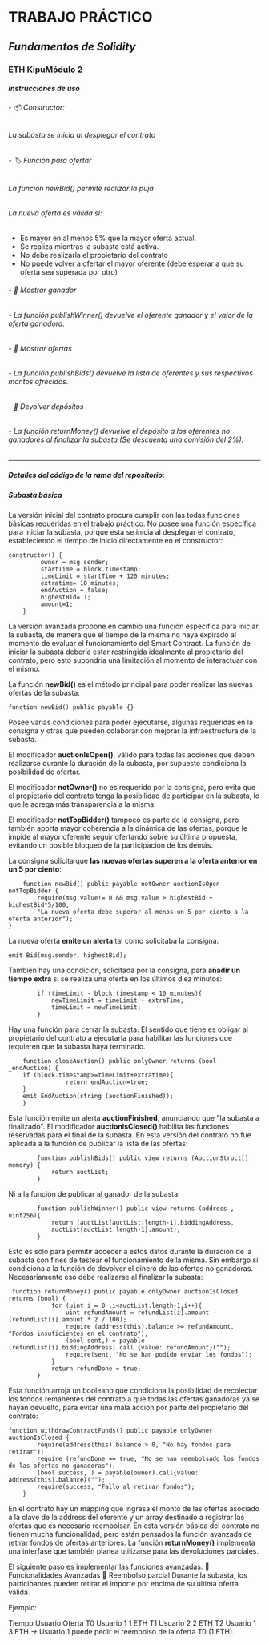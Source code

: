 # TRABAJO PRÁCTICO
## *Fundamentos de Solidity*
### ETH KipuMódulo 2

#### *Instrucciones de uso*
###### - 📦 Constructor:
###### La subasta se inicia al desplegar el contrato
###### - 🏷️ Función para ofertar
###### La función *newBid()* permite realizar la puja 
###### La nueva oferta es válida si:
- Es mayor en al menos 5% que la mayor oferta actual.
- Se realiza mientras la subasta está activa.
- No debe realizarla el propietario del contrato
- No puede volver a ofertar el mayor oferente (debe esperar a que su oferta sea superada por otro)

######  - 🥇 Mostrar ganador
######  - La función *publishWinner()* devuelve el oferente ganador y el valor de la oferta ganadora.
###### - 📜 Mostrar ofertas
###### - La función *publishBids()* devuelve la lista de oferentes y sus respectivos montos ofrecidos.
###### - 💸 Devolver depósitos
###### - La función *returnMoney()* devuelve el depósito a los oferentes no ganadores al finalizar la subasta (Se descuenta una comisión del 2%).

------------




##### Detalles del código de la rama del repositorio:
##### *Subasta básica*
La versión inicial del contrato procura cumplir con las todas funciones básicas requeridas en el trabajo práctico.
No posee una función específica para iniciar la subasta, porque esta se inicia al desplegar el contrato, estableciendo el tiempo de inicio directamente en el constructor:
```
constructor() {
         owner = msg.sender;
         startTime = block.timestamp;
         timeLimit = startTime + 120 minutes;
         extratime= 10 minutes;
         endAuction = false;
         highestBid= 1;
         amount=1;
    }
```
La versión avanzada propone en cambio una función específica para iniciar la subasta, de manera que el tiempo de la misma no haya expirado al momento de evaluar el funcionamiento del Smart Contract. 
La función de iniciar la subasta debería estar restringida idealmente al propietario del contrato, pero esto supondría una limitación al momento de interactuar con el mismo.

La función **newBid()** es el método principal para poder realizar las nuevas ofertas de la subasta:
```
function newBid() public payable {}
```
Posee varias condiciones para poder ejecutarse, algunas requeridas en la consigna y otras que pueden colaborar con mejorar la infraestructura de la subasta.

El modificador **auctionIsOpen()**, válido para todas las acciones que deben realizarse durante la duración de la subasta, por supuesto condiciona la posibilidad de ofertar.

El modificador **notOwner()** no es requerido por la consigna, pero evita que el propietario del contrato tenga la posibilidad de participar en la subasta, lo que le agrega más transparencia a la misma.

El modificador **notTopBidder()** tampoco es parte de la consigna, pero también aporta mayor coherencia a la dinámica de las ofertas, porque le impide al mayor oferente seguir ofertando sobre su última propuesta, evitando un posible bloqueo de la participación de los demás.

La consigna solicita que **las nuevas ofertas superen a la oferta anterior en un 5 por ciento**:

```
    function newBid() public payable notOwner auctionIsOpen notTopBidder {
        require(msg.value!= 0 && msg.value > highestBid + highestBid*5/100,
        "La nueva oferta debe superar al menos un 5 por ciento a la oferta anterior");
}
```
La nueva oferta **emite un alerta** tal como solicitaba la consigna:
```
emit Bid(msg.sender, highestBid);
```
También hay una condición, solicitada por la consigna, para **añadir un tiempo extra** si se realiza una oferta en los últimos diez minutos:
```
        if (timeLimit - block.timestamp < 10 minutes){
            newTimeLimit = timeLimit + extraTime;
            timeLimit = newTimeLimit;
        }
```
Hay una función para cerrar la subasta. El sentido que tiene es obligar al propietario del contrato a ejecutarla para habilitar las funciones que requieren que la subasta haya terminado.
```
    function closeAuction() public onlyOwner returns (bool _endAuction) {
    if (block.timestamp>=timeLimit+extratime){
                return endAuction=true;
    }
    emit EndAuction(string (auctionFinished));
    }
```
Esta función emite un alerta **auctionFinished**, anunciando que "la subasta a finalizado".
El modificador **auctionIsClosed()** habilita las funciones reservadas para el final de la subasta. En esta versión del contrato no fue aplicada a la función de publicar la lista de las ofertas:
```
        function publishBids() public view returns (AuctionStruct[] memory) {
            return auctList;
        }
```

Ni a la función de publicar al ganador de la subasta:
```
        function publishWinner() public view returns (address , uint256){
            return (auctList[auctList.length-1].biddingAddress, 
            auctList[auctList.length-1].amount);
        }
```
Esto es sólo para permitir acceder a estos datos durante la duración de la subasta con fines de testear el funcionamiento de la misma.
Sin embargo sí condiciona a la función de devolver el dinero de las ofertas no ganadoras. Necesariamente eso debe realizarse al finalizar la subasta:
```
 function returnMoney() public payable onlyOwner auctionIsClosed returns (bool) {
            for (uint i = 0 ;i<auctList.length-1;i++){
                uint refundAmount = refundList[i].amount - (refundList[i].amount * 2 / 100);
                require (address(this).balance >= refundAmount, "Fondos insuficientes en el contrato");
                (bool sent,) = payable (refundList[i].biddingAddress).call {value: refundAmount}("");
                require(sent, "No se han podido enviar los fondos");
            }
            return refundDone = true;
        }
```
Esta función arroja un booleano que condiciona la posibilidad de recolectar los fondos remanentes del contrato a que todas las ofertas ganadoras ya se hayan devuelto, para evitar una mala acción por parte del propietario del contrato:
```
function withdrawContractFunds() public payable onlyOwner auctionIsClosed {
        require(address(this).balance > 0, "No hay fondos para retirar");
        require (refundDone == true, "No se han reembolsado los fondos de las ofertas no ganadoras");
        (bool success, ) = payable(owner).call{value: address(this).balance}("");
        require(success, "Fallo al retirar fondos");
    }
```
En el contrato hay un mapping que ingresa el monto de las ofertas asociado a la clave de la address del oferente y un array destinado a registrar las ofertas que es necesario reembolsar. En esta versión básica del contrato no tienen mucha funcionalidad, pero están pensados la función avanzada de retirar fondos de ofertas anteriores.
La función **returnMoney()** implementa una interfase que también planea utilizarse para las devoluciones parciales.

El siguiente paso es implementar las funciones avanzadas:
🚀 Funcionalidades Avanzadas
🔁 Reembolso parcial
Durante la subasta, los participantes pueden retirar el importe por encima de su última oferta válida.

Ejemplo:

Tiempo	Usuario	Oferta
T0	Usuario 1	1 ETH
T1	Usuario 2	2 ETH
T2	Usuario 1	3 ETH
→ Usuario 1 puede pedir el reembolso de la oferta T0 (1 ETH).

